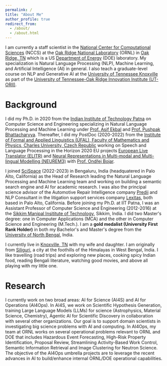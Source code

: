 ```yaml
---
permalink: /
title: "About Me"
author_profile: true
redirect_from: 
  - /about/
  - /about.html
---
```


I am currently a staff scientist in the [National Center for Computational Sciences](https://www.ornl.gov/division/nccs) (NCCS) at the [Oak Ridge National Laboratory](https://www.ornl.gov) (ORNL) in [Oak Ridge, TN](https://www.oakridgetn.gov) which is a US [Department of Energy](https://www.energy.gov) (DOE) laboratory. My specialization is Natural Language Processing (NLP), Machine Learning, and Artificial Intelligence (AI) in general. I also teach a graduate-level course on NLP and Generative AI at the [University of Tennessee Knoxville](https://bredesencenter.utk.edu/faculty/tirthankar-ghosal/) as part of the [University of Tennessee-Oak Ridge Innovation Institute (UT-ORII)](https://utorii.com).

Background
======

I did my Ph.D. in 2020 from the [Indian Institute of Technology Patna](https://www.iitp.ac.in) on Computer Science and Engineering specializing in Natural Language Processing and Machine Learning under [Prof. Asif Ekbal](https://ekbalasif.github.io) and [Prof. Pushpak Bhattacharyya](https://www.cse.iitb.ac.in/~pb/). Thereafter, I did my PostDoc (2020-2022) from the [Institute of Formal and Applied Linguistics (ÚFAL), Faculty of Mathematics and Physics, Charles University, Czech Republic](https://ufal.mff.cuni.cz/tirthankar-ghosal) working on Speech and Language Processing in the Horizon 2020 EU projects [European Live Translator (ELITR)](https://elitr.eu) and [Neural Representations in Multi-modal and Multi-lingual Modelling (NEUREM3)](https://ufal.mff.cuni.cz/grants/neurem3) with [Prof. Ondřej Bojar](https://ufal.mff.cuni.cz/ondrej-bojar).

I joined [SciSpace](https://scispace.com) (2022-2023) in Bengaluru, India (headquatered in Palo Alto, California) as the Head of Research leading the Natural Language Processing and Machine Learning team and working on building a semantic search engine and AI for academic research. I was also the principal science advisor of the Automotive Repair Intelligence company [Predii](https://www.predii.com) and NLP Consultant in the litigation support services company [Lexitas](https://www.lexitaslegal.com), both based in Palo Alto, California. Before joining my Ph.D. at IIT Patna, I was an Assistant Professor of Computer Science and Engineering (2012-2016) at the [Sikkim Manipal Insititute of Technology](https://smu.edu.in/smit/), Sikkim, India. I did two Master's degree: one in Computer Applications (MCA) and the other in Computer Science and Engineering (M.Tech.). I am a **gold medalist (University First Rank Holder)** in both my Bachelor's and Master's degree from the [University of North Bengal](https://nbu.ac.in), India.

I currently live in [Knoxville, TN](https://en.wikipedia.org/wiki/Knoxville,_Tennessee) with my wife and daughter. I am originally from [Siliguri](https://en.wikipedia.org/wiki/Siliguri), a city at the foothills of the Himalayas in West Bengal, India. I like travelling (road trips) and exploring new places, cooking spicy Indian food, reading Bengali literature, watching good movies, and above all playing with my little one.

Research
======

I currently work on two broad areas: AI for Science (AI4S) and AI for Operations (AI4Ops). In AI4S, we work on Scientific Hypothesis Generation, training Large Language Models (LLMs) for science (Astrophysics, Material Science, Chemistry), Agentic AI for Scientific Discovery in collaboration with several other organizations. Our goal is to support domain scientists in investigating big science problems with AI and computing. In AI4Ops, my team at ORNL works on several operational problems relevant to ORNL and DOE that includes Hazardous Event Forecasting, High-Risk Property Identification, Proposal Review, Streamlining Activity-Based Work Control, Semantic Information Retrieval and Image Clustering for Neutron Science. The objective of the AI4Ops umbrella projects are to leverage the recent advances in AI to build/enhance internal ORNL/DOE operational capabilities.

